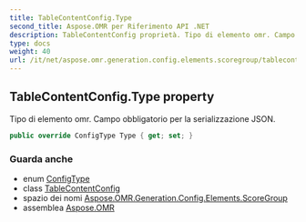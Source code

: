 ```yaml
---
title: TableContentConfig.Type
second_title: Aspose.OMR per Riferimento API .NET
description: TableContentConfig proprietà. Tipo di elemento omr. Campo obbligatorio per la serializzazione JSON.
type: docs
weight: 40
url: /it/net/aspose.omr.generation.config.elements.scoregroup/tablecontentconfig/type/
---
```

## TableContentConfig.Type property

Tipo di elemento omr. Campo obbligatorio per la serializzazione JSON.

```csharp
public override ConfigType Type { get; set; }
```

### Guarda anche

* enum [ConfigType](../../../aspose.omr.generation.config.enums/configtype/)
* class [TableContentConfig](../)
* spazio dei nomi [Aspose.OMR.Generation.Config.Elements.ScoreGroup](../../tablecontentconfig/)
* assemblea [Aspose.OMR](../../../)


